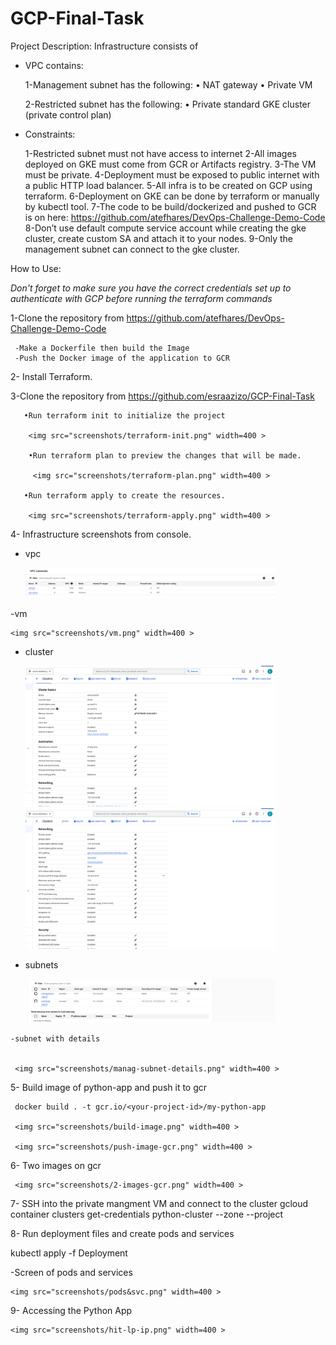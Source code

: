 # GCP-Final-Task
Project Description:
Infrastructure consists of
- VPC contains:

   1-Management subnet has the following: • NAT gateway • Private VM

   2-Restricted subnet has the following: • Private standard GKE cluster (private control plan)
   
- Constraints:

   1-Restricted subnet must not have access to internet
   2-All images deployed on GKE must come from GCR or Artifacts registry.
   3-The VM must be private.
   4-Deployment must be exposed to public internet with a public HTTP load balancer.
   5-All infra is to be created on GCP using terraform.
   6-Deployment on GKE can be done by terraform or manually by kubectl tool.
   7-The code to be build/dockerized and pushed to GCR is on here: https://github.com/atefhares/DevOps-Challenge-Demo-Code
   8-Don’t use default compute service account while creating the gke cluster, create custom SA and attach it to your nodes.
   9-Only the management subnet can connect to the gke cluster.
   
 How to Use:

   *Don't forget to make sure you have the correct credentials set up to authenticate with GCP before running the terraform commands*

1-Clone the repository from https://github.com/atefhares/DevOps-Challenge-Demo-Code
   
     -Make a Dockerfile then build the Image
     -Push the Docker image of the application to GCR
     
2- Install Terraform.

3-Clone the repository from https://github.com/esraazizo/GCP-Final-Task 
       
       •Run terraform init to initialize the project
        
        <img src="screenshots/terraform-init.png" width=400 >
         
        •Run terraform plan to preview the changes that will be made.
        
         <img src="screenshots/terraform-plan.png" width=400 >
       
       •Run terraform apply to create the resources.
        
        <img src="screenshots/terraform-apply.png" width=400 >


4- Infrastructure screenshots from console.
   - vpc
   
     <img src="screenshots/vpc.png" width=400 >
 
   
   -vm 
   
    <img src="screenshots/vm.png" width=400 >
    
   
   - cluster 
      
      <img src="screenshots/console-cluster.png" width=400 >
      
      <img src="screenshots/cluster-2.png" width=400 >
    
   - subnets
  
      <img src="screenshots/2-subnet.png" width=400 >

    -subnet with details 
    
      
     <img src="screenshots/manag-subnet-details.png" width=400 >
     
 5- Build image of python-app and push it to gcr 
   
     docker build . -t gcr.io/<your-project-id>/my-python-app
     
     <img src="screenshots/build-image.png" width=400 >
     
     <img src="screenshots/push-image-gcr.png" width=400 >
     
6- Two images on gcr 
  
     <img src="screenshots/2-images-gcr.png" width=400 >

7- SSH into the private mangment VM and connect to the cluster 
  gcloud container clusters get-credentials python-cluster --zone <your-added-preferred-zone> --project <your-project-id>
   
8- Run deployment files and create pods and services 
     
   kubectl apply -f Deployment 
    
   -Screen of pods and services
   
    <img src="screenshots/pods&svc.png" width=400 >
    
9- Accessing the Python App
   
    <img src="screenshots/hit-lp-ip.png" width=400 >
